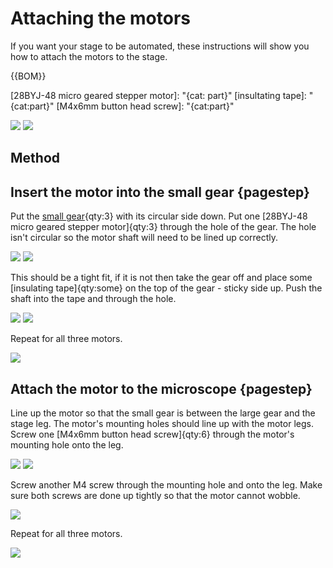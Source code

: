# Attaching the motors
If you want your stage to be automated, these instructions will show you how to attach the motors to the stage.

{{BOM}}

[small gear]: models/small_gears.stl "{cat: 3DPrinted, note: All three gears are in the one file.}"
[28BYJ-48 micro geared stepper motor]: "{cat: part}"
[insultating tape]: "{cat:part}"
[M4x6mm button head screw]: "{cat:part}"

![](images/attaching_the_motors/non_printed_parts.jpg)
![](images/attaching_the_motors/printed_parts.jpg)

## Method

## Insert the motor into the small gear {pagestep}
Put the [small gear]{qty:3} with its circular side down. Put one [28BYJ-48 micro geared stepper motor]{qty:3} through the hole of the gear.  The hole isn't circular so the motor shaft will need to be lined up correctly.  

![](images/attaching_the_motors/motor_and_gear.jpg)
![](images/attaching_the_motors/gear_on_motor.jpg)

This should be a tight fit, if it is not then take the gear off and place some [insulating tape]{qty:some} on the top of the gear - sticky side up. Push the shaft into the tape and through the hole.

![](images/attaching_the_motors/motor_and_gear_and_tape.jpg)
![](images/attaching_the_motors/gear_on_motor_and_tape.jpg)

Repeat for all three motors.

![](images/attaching_the_motors/gear_on_motor_all.jpg)

## Attach the motor to the microscope {pagestep}

Line up the motor so that the small gear is between the large gear and the stage leg. The motor's mounting holes should line up with the motor legs. Screw one [M4x6mm button head screw]{qty:6} through the motor's mounting hole onto the leg.

![](images/attaching_the_motors/motor_in_position.jpg)
![](images/attaching_the_motors/motor_in_position_close_up.jpg)

Screw another M4 screw through the mounting hole and onto the leg.  Make sure both screws are done up tightly so that the motor cannot wobble.

![](images/attaching_the_motors/motor_both_screws.jpg)

Repeat for all three motors.

![](images/attaching_the_motors/motor_screwed_all_top.jpg)
